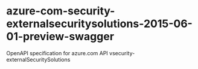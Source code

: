 # azure-com-security-externalsecuritysolutions-2015-06-01-preview-swagger
OpenAPI specification for azure.com API vsecurity-externalSecuritySolutions

